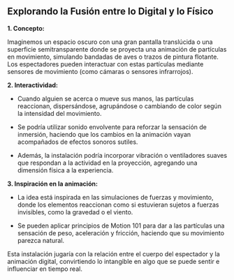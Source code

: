 ## Explorando la Fusión entre lo Digital y lo Físico

**1. Concepto:**

Imaginemos un espacio oscuro con una gran pantalla translúcida o una superficie semitransparente donde se proyecta una animación de partículas en movimiento, simulando bandadas de aves o trazos de pintura flotante. Los espectadores pueden interactuar con estas partículas mediante sensores de movimiento (como cámaras o sensores infrarrojos).

**2. Interactividad:**

- Cuando alguien se acerca o mueve sus manos, las partículas reaccionan, dispersándose, agrupándose o cambiando de color según la intensidad del movimiento.

- Se podría utilizar sonido envolvente para reforzar la sensación de inmersión, haciendo que los cambios en la animación vayan acompañados de efectos sonoros sutiles.

- Además, la instalación podría incorporar vibración o ventiladores suaves que respondan a la actividad en la proyección, agregando una dimensión física a la experiencia.

**3. Inspiración en la animación:**

- La idea está inspirada en las simulaciones de fuerzas y movimiento, donde los elementos reaccionan como si estuvieran sujetos a fuerzas invisibles, como la gravedad o el viento.

- Se pueden aplicar principios de Motion 101 para dar a las partículas una sensación de peso, aceleración y fricción, haciendo que su movimiento parezca natural.

Esta instalación jugaría con la relación entre el cuerpo del espectador y la animación digital, convirtiendo lo intangible en algo que se puede sentir e influenciar en tiempo real.
